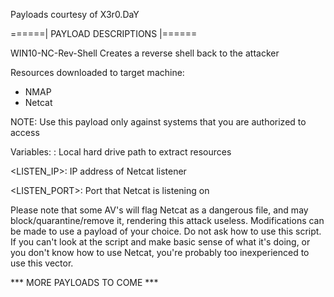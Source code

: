 Payloads courtesy of X3r0.DaY
                                                                                           
======| PAYLOAD DESCRIPTIONS |======

WIN10-NC-Rev-Shell
Creates a reverse shell back to the attacker


Resources downloaded to target machine:
- NMAP
- Netcat


NOTE: Use this payload only against systems that you are authorized to access


Variables:
<PATH>: Local hard drive path to extract resources
 
<LISTEN_IP>: IP address of Netcat listener
 
<LISTEN_PORT>: Port that Netcat is listening on
 
  
Please note that some AV's will flag Netcat as a dangerous file, and may block/quarantine/remove it, rendering this attack useless. Modifications can be made to use a payload of your choice. Do not ask how to use this script. If you can't look at the script and make basic sense of what it's doing, or you don't know how to use Netcat, you're probably too inexperienced to use this vector. 
 
  
*** MORE PAYLOADS TO COME ***
